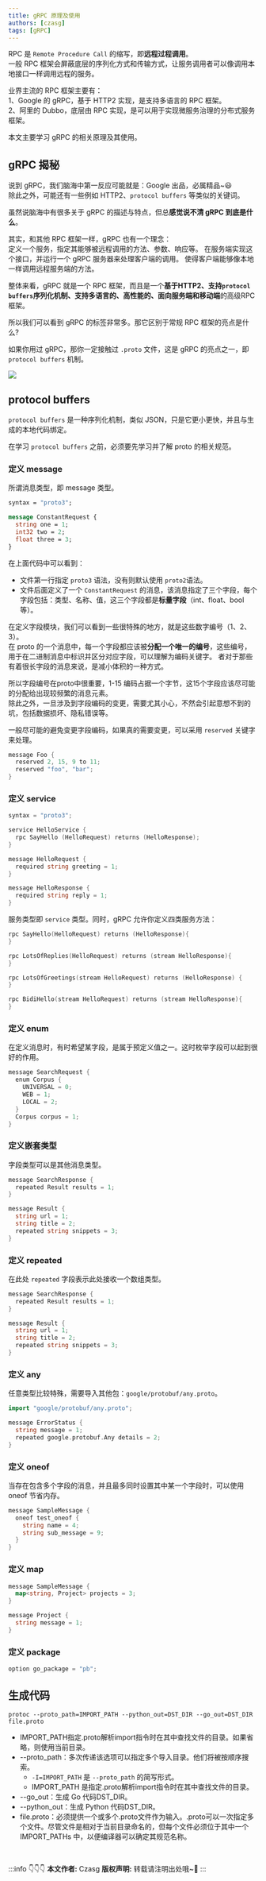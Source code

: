 ```yaml
---
title: gRPC 原理及使用
authors: [czasg]
tags: [gRPC]
---
```


<!-- 
https://doc.oschina.net/grpc?t=58008
https://developers.google.com/protocol-buffers/docs/proto3
-->

RPC 是 `Remote Procedure Call` 的缩写，即**远程过程调用**。    
一般 RPC 框架会屏蔽底层的序列化方式和传输方式，让服务调用者可以像调用本地接口一样调用远程的服务。

业界主流的 RPC 框架主要有：   
1、Google 的 gRPC，基于 HTTP2 实现，是支持多语言的 RPC 框架。     
2、阿里的 Dubbo，底层由 RPC 实现，是可以用于实现微服务治理的分布式服务框架。   

本文主要学习 gRPC 的相关原理及其使用。  

<!--truncate-->

## gRPC 揭秘
说到 gRPC，我们脑海中第一反应可能就是：Google 出品，必属精品~😃   
除此之外，可能还有一些例如 HTTP2、`protocol buffers` 等类似的关键词。

虽然说脑海中有很多关于 gRPC 的描述与特点，但总**感觉说不清 gRPC 到底是什么**。

其实，和其他 RPC 框架一样，gRPC 也有一个理念：       
定义一个服务，指定其能够被远程调用的方法、参数、响应等。
在服务端实现这个接口，并运行一个 gRPC 服务器来处理客户端的调用。
使得客户端能够像本地一样调用远程服务端的方法。

整体来看，gRPC 就是一个 RPC 框架，而且是一个**基于HTTP2、支持`protocol buffers`序列化机制、支持多语言的、高性能的、面向服务端和移动端**的高级RPC框架。

所以我们可以看到 gRPC 的标签非常多。那它区别于常规 RPC 框架的亮点是什么?

如果你用过 gRPC，那你一定接触过 `.proto` 文件，这是 gRPC 的亮点之一，即 `protocol buffers` 机制。    

![](./landing-2.svg)

## protocol buffers
`protocol buffers` 是一种序列化机制，类似 JSON，只是它更小更快，并且与生成的本地代码绑定。

在学习 `protocol buffers` 之前，必须要先学习并了解 proto 的相关规范。

### 定义 message
所谓消息类型，即 message 类型。
```proto
syntax = "proto3";

message ConstantRequest {
  string one = 1;
  int32 two = 2;
  float three = 3;
}
```
在上面代码中可以看到：
* 文件第一行指定 `proto3` 语法，没有则默认使用 `proto2`语法。
* 文件后面定义了一个 `ConstantRequest` 的消息，该消息指定了三个字段，每个字段包括：类型、名称、值，这三个字段都是**标量字段**（int、float、bool等）。

在定义字段模块，我们可以看到一些很特殊的地方，就是这些数字编号（1、2、3）。      
在 proto 的一个消息中，每一个字段都应该被**分配一个唯一的编号**，这些编号，用于在二进制消息中标识并区分对应字段，可以理解为编码关键字。
者对于那些有着很长字段的消息来说，是减小体积的一种方式。

所以字段编号在proto中很重要，1-15 编码占据一个字节，这15个字段应该尽可能的分配给出现较频繁的消息元素。    
除此之外，一旦涉及到字段编码的变更，需要尤其小心，不然会引起意想不到的坑，包括数据损坏、隐私错误等。   

一般尽可能的避免变更字段编码，如果真的需要变更，可以采用 `reserved` 关键字来处理。
```go
message Foo {
  reserved 2, 15, 9 to 11;
  reserved "foo", "bar";
}
```

### 定义 service
```go
syntax = "proto3";

service HelloService {
  rpc SayHello (HelloRequest) returns (HelloResponse);
}

message HelloRequest {
  required string greeting = 1;
}

message HelloResponse {
  required string reply = 1;
}
```

服务类型即 `service` 类型。同时，gRPC 允许你定义四类服务方法：

```go title="单次响应"
rpc SayHello(HelloRequest) returns (HelloResponse){
}
```

```go title="服务端流式 RPC"
rpc LotsOfReplies(HelloRequest) returns (stream HelloResponse){
}
```

```go title="客户端流式 RPC"
rpc LotsOfGreetings(stream HelloRequest) returns (HelloResponse) {
}
```

```go title="双向流式 RPC"
rpc BidiHello(stream HelloRequest) returns (stream HelloResponse){
}
```

### 定义 enum
在定义消息时，有时希望某字段，是属于预定义值之一。这时枚举字段可以起到很好的作用。
```go {2,6}
message SearchRequest {
  enum Corpus {
    UNIVERSAL = 0;
    WEB = 1;
    LOCAL = 2;
  }
  Corpus corpus = 1;
}
```

### 定义嵌套类型
字段类型可以是其他消息类型。
```go {2}
message SearchResponse {
  repeated Result results = 1;
}

message Result {
  string url = 1;
  string title = 2;
  repeated string snippets = 3;
}
```

### 定义 repeated
在此处 `repeated` 字段表示此处接收一个数组类型。
```go {2}
message SearchResponse {
  repeated Result results = 1;
}

message Result {
  string url = 1;
  string title = 2;
  repeated string snippets = 3;
}
```

### 定义 any
任意类型比较特殊，需要导入其他包：`google/protobuf/any.proto`。
```go {1，5}
import "google/protobuf/any.proto";

message ErrorStatus {
  string message = 1;
  repeated google.protobuf.Any details = 2;
}
```

### 定义 oneof
当存在包含多个字段的消息，并且最多同时设置其中某一个字段时，可以使用 oneof 节省内存。
```go {2}
message SampleMessage {
  oneof test_oneof {
    string name = 4;
    string sub_message = 9;
  }
}
```

### 定义 map
```go {2}
message SampleMessage {
  map<string, Project> projects = 3;
}

message Project {
  string message = 1;
}
```

### 定义 package
```go
option go_package = "pb";
```

## 生成代码
```shell script
protoc --proto_path=IMPORT_PATH --python_out=DST_DIR --go_out=DST_DIR file.proto
```
* IMPORT_PATH指定.proto解析import指令时在其中查找文件的目录。如果省略，则使用当前目录。
* --proto_path：多次传递该选项可以指定多个导入目录。他们将被按顺序搜索。
    * `-I=IMPORT_PATH` 是 `--proto_path` 的简写形式。
    * IMPORT_PATH 是指定.proto解析import指令时在其中查找文件的目录。
* --go_out：生成 Go 代码DST_DIR。
* --python_out：生成 Python 代码DST_DIR。
* file.proto：必须提供一个或多个.proto文件作为输入。.proto可以一次指定多个文件。尽管文件是相对于当前目录命名的，但每个文件必须位于其中一个IMPORT_PATHs 中，以便编译器可以确定其规范名称。

<br/>

:::info 👇👇👇
**本文作者:** Czasg
**版权声明:** 转载请注明出处哦~👮‍
:::
